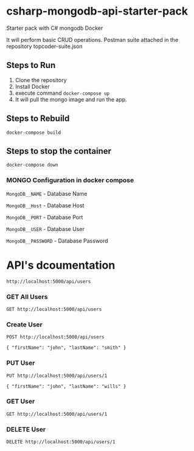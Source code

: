 # csharp-mongodb-api-starter-pack
Starter pack with C# mongodb Docker

It will perform basic CRUD operations. Postman suite attached in the repository topcoder-suite.json


## Steps to Run
1. Clone the repository
2. Install Docker
3. execute command `docker-compose up`
4. It will pull the mongo image and run the app.


## Steps to Rebuild
`docker-compose build`

## Steps to stop the container
`docker-compose down`

### MONGO Configuration in docker compose

`MongoDB__NAME` - Database Name

`MongoDB__Host` - Database Host

`MongoDB__PORT` - Database Port

`MongoDB__USER` - Database User

`MongoDB__PASSWORD` - Database Password

# API's dcoumentation
`http://localhost:5000/api/users`

### GET All Users
`GET http://localhost:5000/api/users`

### Create User
`POST http://localhost:5000/api/users`

`{
	"firstName": "john",
	"lastName": "smith"
}`

### PUT User
`PUT http://localhost:5000/api/users/1`

`{
	"firstName": "john",
	"lastName": "wills"
}`

### GET User
`GET http://localhost:5000/api/users/1`


### DELETE User
`DELETE http://localhost:5000/api/users/1`


